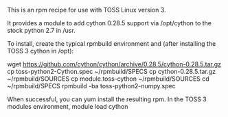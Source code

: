 This is an rpm recipe for use with TOSS Linux version 3.

It provides a module to add cython 0.28.5
support via /opt/cython to the stock python 2.7 in /usr.

To install, create the typical rpmbuild environment and (after installing the TOSS 3 cython in /opt):

 wget https://github.com/cython/cython/archive/0.28.5/cython-0.28.5.tar.gz
 cp toss-python2-Cython.spec ~/rpmbuild/SPECS
 cp cython-0.28.5.tar.gz ~/rpmbuild/SOURCES
 cp module.toss-cython ~/rpmbuild/SOURCES
 cd ~/rpmbuild/SPECS
 rpmbuild -ba toss-python2-numpy.spec

When successful, you can yum install the resulting rpm.
In the TOSS 3 modules environment, 
 module load cython

